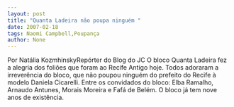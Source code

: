 ```yaml
---
layout: post
title: "Quanta Ladeira não poupa ninguém "
date: 2007-02-18
tags: Naomi Campbell,Poupança
author: None
---
```

Por Natália KozmhinskyRepórter do Blog do JC 
O bloco Quanta Ladeira fez a alegria dos foliões que foram ao Recife Antigo hoje. Todos adoraram a irreverência do bloco, que não poupou ninguém do prefeito do Recife à modelo Daniela Cicarelli. Entre os convidados do bloco: Elba Ramalho, Arnaudo Antunes,&nbsp;Morais Moreira e Fafá de Belém. O bloco já tem&nbsp;nove anos de existência. &nbsp; 